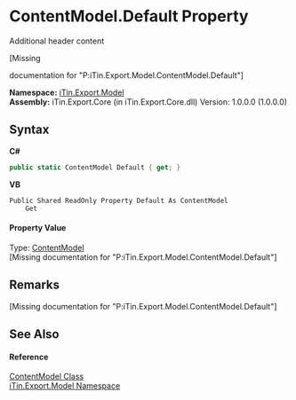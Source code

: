 # ContentModel.Default Property 
Additional header content 

\[Missing <summary> documentation for "P:iTin.Export.Model.ContentModel.Default"\]

**Namespace:**&nbsp;<a href="ef57ffcc-e95e-b212-5a46-9aa6f5a3511f">iTin.Export.Model</a><br />**Assembly:**&nbsp;iTin.Export.Core (in iTin.Export.Core.dll) Version: 1.0.0.0 (1.0.0.0)

## Syntax

**C#**<br />
``` C#
public static ContentModel Default { get; }
```

**VB**<br />
``` VB
Public Shared ReadOnly Property Default As ContentModel
	Get
```


#### Property Value
Type: <a href="181a21a1-8a68-a21c-90a4-a1fcca152ec1">ContentModel</a><br />\[Missing <value> documentation for "P:iTin.Export.Model.ContentModel.Default"\]

## Remarks
\[Missing <remarks> documentation for "P:iTin.Export.Model.ContentModel.Default"\]

## See Also


#### Reference
<a href="181a21a1-8a68-a21c-90a4-a1fcca152ec1">ContentModel Class</a><br /><a href="ef57ffcc-e95e-b212-5a46-9aa6f5a3511f">iTin.Export.Model Namespace</a><br />